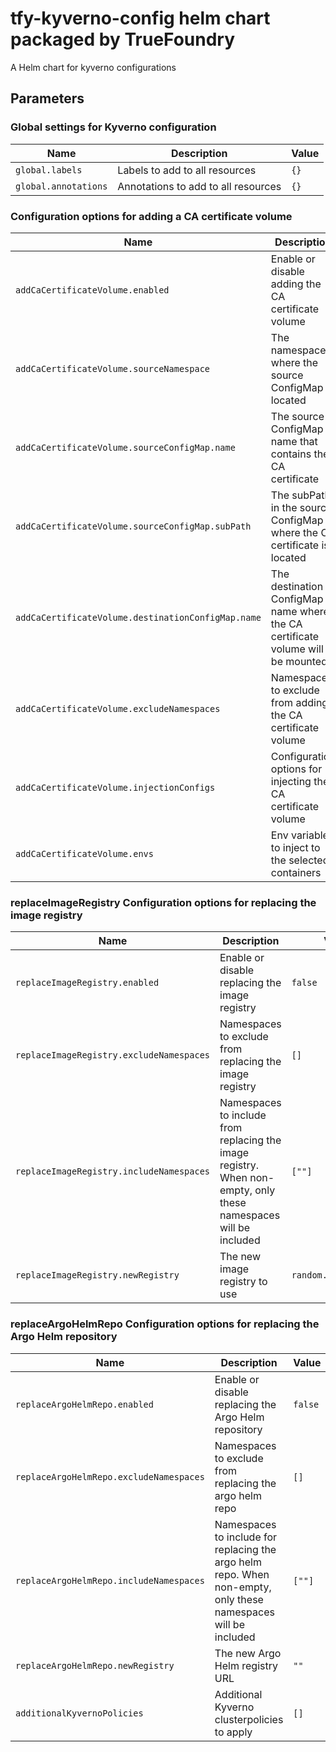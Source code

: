 # tfy-kyverno-config helm chart packaged by TrueFoundry
A Helm chart for kyverno configurations

## Parameters

### Global settings for Kyverno configuration

| Name                 | Description                         | Value |
| -------------------- | ----------------------------------- | ----- |
| `global.labels`      | Labels to add to all resources      | `{}`  |
| `global.annotations` | Annotations to add to all resources | `{}`  |

### Configuration options for adding a CA certificate volume

| Name                                               | Description                                                                    | Value   |
| -------------------------------------------------- | ------------------------------------------------------------------------------ | ------- |
| `addCaCertificateVolume.enabled`                   | Enable or disable adding the CA certificate volume                             | `false` |
| `addCaCertificateVolume.sourceNamespace`           | The namespace where the source ConfigMap is located                            | `""`    |
| `addCaCertificateVolume.sourceConfigMap.name`      | The source ConfigMap name that contains the CA certificate                     | `""`    |
| `addCaCertificateVolume.sourceConfigMap.subPath`   | The subPath in the source ConfigMap where the CA certificate is located        | `""`    |
| `addCaCertificateVolume.destinationConfigMap.name` | The destination ConfigMap name where the CA certificate volume will be mounted | `""`    |
| `addCaCertificateVolume.excludeNamespaces`         | Namespaces to exclude from adding the CA certificate volume                    | `[]`    |
| `addCaCertificateVolume.injectionConfigs`          | Configuration options for injecting the CA certificate volume                  | `[]`    |
| `addCaCertificateVolume.envs`                      | Env variables to inject to the selected containers                             | `[]`    |

### replaceImageRegistry Configuration options for replacing the image registry

| Name                                     | Description                                                                                                     | Value                |
| ---------------------------------------- | --------------------------------------------------------------------------------------------------------------- | -------------------- |
| `replaceImageRegistry.enabled`           | Enable or disable replacing the image registry                                                                  | `false`              |
| `replaceImageRegistry.excludeNamespaces` | Namespaces to exclude from replacing the image registry                                                         | `[]`                 |
| `replaceImageRegistry.includeNamespaces` | Namespaces to include from replacing the image registry. When non-empty, only these namespaces will be included | `[""]`               |
| `replaceImageRegistry.newRegistry`       | The new image registry to use                                                                                   | `random.example.com` |

### replaceArgoHelmRepo Configuration options for replacing the Argo Helm repository

| Name                                    | Description                                                                                                    | Value   |
| --------------------------------------- | -------------------------------------------------------------------------------------------------------------- | ------- |
| `replaceArgoHelmRepo.enabled`           | Enable or disable replacing the Argo Helm repository                                                           | `false` |
| `replaceArgoHelmRepo.excludeNamespaces` | Namespaces to exclude from replacing the argo helm repo                                                        | `[]`    |
| `replaceArgoHelmRepo.includeNamespaces` | Namespaces to include for replacing the argo helm repo. When non-empty, only these namespaces will be included | `[""]`  |
| `replaceArgoHelmRepo.newRegistry`       | The new Argo Helm registry URL                                                                                 | `""`    |
| `additionalKyvernoPolicies`             | Additional Kyverno clusterpolicies to apply                                                                    | `[]`    |
